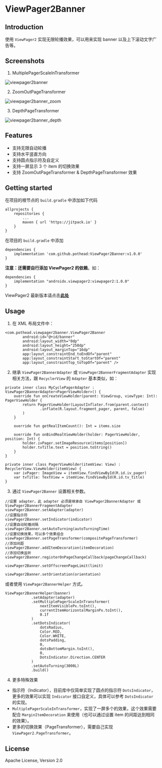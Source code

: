 # ViewPager2Banner
## Introduction

使用 `ViewPager2` 实现无限轮播效果，可以用来实现 banner 以及上下滚动文字广告等。

## Screenshots

1. MultiplePagerScaleInTransformer

![viewpager2banner](assets/viewpager2banner.gif)

2. ZoomOutPageTransformer

![viewpager2banner_zoom](assets/viewpager2banner_zoom.gif)

3. DepthPageTransformer

![viewpager2banner_depth](assets/viewpager2banner_depth.gif)

## Features

* 支持无限自动轮播
* 支持水平竖直方向
* 支持圆点指示符及自定义
* 支持一屏显示 3 个 item 的切换效果
* 支持 ZoomOutPageTransformer & DepthPageTransformer 效果

## Getting started

在项目的根节点的 `build.gradle` 中添加如下代码
```
allprojects {
    repositories {
        ...
        maven { url 'https://jitpack.io' }
    }
}
```

在项目的 `build.gradle` 中添加
```
dependencies {
    implementation 'com.github.pothead:ViewPager2Banner:v1.0.0'
}
```

**注意：还需要自行添加 ViewPager2 的依赖**。如：
```
dependencies {
    implementation "androidx.viewpager2:viewpager2:1.0.0"
}
``` 

ViewPager2 最新版本请点击[**此处**](https://developer.android.com/jetpack/androidx/releases/viewpager2)

## Usage

1. 在 XML 布局文件中：
```
<com.pothead.viewpager2banner.ViewPager2Banner
        android:id="@+id/banner"
        android:layout_width="0dp"
        android:layout_height="250dp"
        android:layout_marginTop="16dp"
        app:layout_constraintEnd_toEndOf="parent"
        app:layout_constraintStart_toStartOf="parent"
        app:layout_constraintTop_toTopOf="parent" />
```

2. 继承 `ViewPager2BannerAdapter` 或 `ViewPager2BannerFragmentAdapter` 实现相关方法，跟 `RecyclerView` 的 `Adapter` 基本类似，如：
```
private inner class MyCyclePagerAdapter : ViewPager2BannerAdapter<PagerViewHolder>() {
    override fun onCreateViewHolder(parent: ViewGroup, viewType: Int): PagerViewHolder {
        return PagerViewHolder(LayoutInflater.from(parent.context)
                .inflate(R.layout.fragment_pager, parent, false)
        )
    }

    override fun getRealItemCount(): Int = items.size

    override fun onBindRealViewHolder(holder: PagerViewHolder, position: Int) {
        holder.ivPager.setImageResource(items[position])
        holder.tvTitle.text = position.toString()
    }
}

private inner class PagerViewHolder(itemView: View) : RecyclerView.ViewHolder(itemView) {
    var ivPager: ImageView = itemView.findViewById(R.id.iv_pager)
    var tvTitle: TextView = itemView.findViewById(R.id.tv_title)
} 
```

3. 通过 `ViewPager2Banner` 设置相关参数。
``` 
//设置 adapter，此 adapter 必须是继承自 ViewPager2BannerAdapter 或 ViewPager2BannerFragmentAdapter
viewPager2Banner.setAdapter(adapter)
//设置指示符
viewPager2Banner.setIndicator(indicator)
//设置自动轮播间隔
viewPager2Banner.setAutoTurning(autoTurningTime)
//设置切换效果，可以多个效果组合
viewPager2Banner.setPageTransformer(compositePageTransformer)
//添加间距
viewPager2Banner.addItemDecoration(itemDecoration)
//添加切换监听
viewPager2Banner.registerOnPageChangeCallback(pageChangeCallback)

viewPager2Banner.setOffscreenPageLimit(limit)

viewPager2Banner.setOrientation(orientation)
```

或者使用 `ViewPager2BannerHelper` 方式。
``` 
ViewPager2BannerHelper(banner)
            .setAdapter(adapter)
            .setMultiplePagerScaleInTransformer(
                nextItemVisiblePx.toInt(),
                currentItemHorizontalMarginPx.toInt(),
                0.1f
            )
            .setDotsIndicator(
                dotsRadius,
                Color.RED,
                Color.WHITE,
                dotsPadding,
                0,
                dotsBottomMargin.toInt(),
                0,
                DotsIndicator.Direction.CENTER
            )
            .setAutoTurning(3000L)
            .build()
```

4. 更多特殊效果

* 指示符（Indicator），目前库中仅简单实现了圆点的指示符 `DotsIndicator`，更多的效果可以实现 `Indicator` 接口自定义，具体可以参考 `DotsIndicator` 的实现。
* `MultiplePagerScaleInTransformer`，实现了一屏多个的效果，这个效果需要配合 `MarginItemDecoration` 来使用（也可以通过设置 item 的间距达到相同的效果）。
* 更多的切换效果（PageTransformer），需要自己实现 `ViewPager2.PageTransformer`。

## License

Apache License, Version 2.0